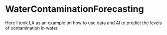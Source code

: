 # WaterContaminationForecasting
Here I took LA as an example on how to use data and AI to predict the levels of contamination in water.
